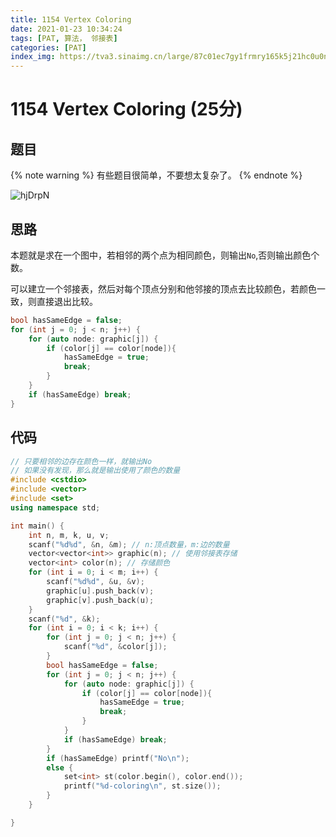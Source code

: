 ```yaml
---
title: 1154 Vertex Coloring
date: 2021-01-23 10:34:24
tags: [PAT, 算法， 邻接表]
categories: [PAT]
index_img: https://tva3.sinaimg.cn/large/87c01ec7gy1frmry165k5j21hc0u0n6b.jpg
---
```


# 1154 Vertex Coloring (25分)

## 题目

{% note warning %}
有些题目很简单，不要想太复杂了。
{% endnote %}

![hjDrpN](https://gitee.com/yoyhm/oss/raw/master/uPic/hjDrpN.png)

## 思路

本题就是求在一个图中，若相邻的两个点为相同颜色，则输出`No`,否则输出颜色个数。

可以建立一个邻接表，然后对每个顶点分别和他邻接的顶点去比较颜色，若颜色一致，则直接退出比较。

```C++
bool hasSameEdge = false;
for (int j = 0; j < n; j++) {
	for (auto node: graphic[j]) {
		if (color[j] == color[node]){
			hasSameEdge = true;
			break;
		}
	}
	if (hasSameEdge) break;
}
```

## 代码

```C++
// 只要相邻的边存在颜色一样，就输出No
// 如果没有发现，那么就是输出使用了颜色的数量
#include <cstdio>
#include <vector>
#include <set>
using namespace std;

int main() {
    int n, m, k, u, v;
    scanf("%d%d", &n, &m); // n:顶点数量，m:边的数量
    vector<vector<int>> graphic(n); // 使用邻接表存储
    vector<int> color(n); // 存储颜色
    for (int i = 0; i < m; i++) {
        scanf("%d%d", &u, &v);
        graphic[u].push_back(v);
        graphic[v].push_back(u);
    }
    scanf("%d", &k);
    for (int i = 0; i < k; i++) {
        for (int j = 0; j < n; j++) {
            scanf("%d", &color[j]);
        }
        bool hasSameEdge = false;
        for (int j = 0; j < n; j++) {
            for (auto node: graphic[j]) {
                if (color[j] == color[node]){
                    hasSameEdge = true;
                    break;
                }
            }
            if (hasSameEdge) break;
        }
        if (hasSameEdge) printf("No\n");
        else {
            set<int> st(color.begin(), color.end());
            printf("%d-coloring\n", st.size());
        }
    }

}
```
